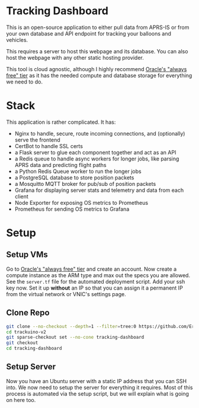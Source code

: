 # Tracking Dashboard

This is an open-source application to either pull data from APRS-IS or from your own database and API endpoint for tracking your balloons and vehicles.

This requires a server to host this webpage and its database. You can also host the webpage with any other static hosting provider.

This tool is cloud agnostic, although I highly recommend [Oracle's "always free" tier](https://www.oracle.com/cloud/free/) as it has the needed compute and database storage for everything we need to do.

# Stack

This application is rather complicated. It has:

- Nginx to handle, secure, route incoming connections, and (optionally) serve the frontend
- CertBot to handle SSL certs
- a Flask server to glue each component together and act as an API
- a Redis queue to handle async workers for longer jobs, like parsing APRS data and predicting flight paths
- a Python Redis Queue worker to run the longer jobs
- a PostgreSQL database to store position packets
- a Mosquitto MQTT broker for pub/sub of position packets
- Grafana for displaying server stats and telemetry and data from each client
- Node Exporter for exposing OS metrics to Prometheus
- Prometheus for sending OS metrics to Grafana

# Setup

## Setup VMs

Go to [Oracle's "always free" tier](https://www.oracle.com/cloud/free/) and create an account. Now create a compute instance as the ARM type and max out the specs you are allowed. See the `server.tf` file for the automated deployment script. Add your ssh key now. Set it up **without** an IP so that you can assign it a permanent IP from the virtual network or VNIC's settings page.

## Clone Repo

```bash
git clone --no-checkout --depth=1 --filter=tree:0 https://github.com/EricAndrechek/trackuino-v2.git
cd trackuino-v2
git sparse-checkout set --no-cone tracking-dashboard
git checkout
cd tracking-dashboard
```

## Setup Server

Now you have an Ubuntu server with a static IP address that you can SSH into. We now need to setup the server for everything it requires. Most of this process is automated via the setup script, but we will explain what is going on here too.